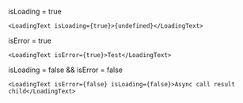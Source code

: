 isLoading = true
```
<LoadingText isLoading={true}>{undefined}</LoadingText>
```
isError = true
```
<LoadingText isError={true}>Test</LoadingText>
```
isLoading = false && isError = false
```
<LoadingText isError={false} isLoading={false}>Async call result child</LoadingText>
```
